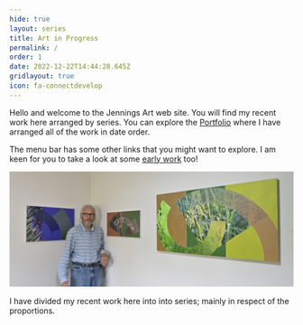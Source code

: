 ```yaml
---
hide: true
layout: series
title: Art in Progress
permalink: /
order: 1
date: 2022-12-22T14:44:28.645Z
gridlayout: true
icon: fa-connectdevelop
---
```

Hello and welcome to the Jennings Art web site. You will find my recent work here arranged by series. You can explore the [Portfolio](/portfolio/) where I have arranged all of the work in date order.

The menu bar has some other links that you might want to explore. I am keen for you to take a look at some [early work](/earlywork) too!

![Studio View](/uploads/studioandme.jpeg "Chris and some recent work")

I have divided my recent work here into into series; mainly in respect of the proportions.
